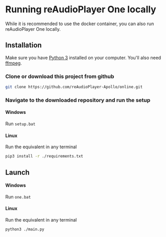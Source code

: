 # Running reAudioPlayer One locally

While it is recommended to use the docker container, you can also run reAudioPlayer One locally.

## Installation

Make sure you have [Python 3](https://www.python.org/downloads/) installed on your computer.
You'll also need [ffmpeg](https://ffmpeg.org/download.html).

### Clone or download this project from github
```sh
git clone https://github.com/reAudioPlayer-Apollo/online.git
```

### Navigate to the downloaded repository and run the setup

#### Windows

Run `setup.bat`

#### Linux

Run the equivalent in any terminal
```sh
pip3 install -r ./requirements.txt
```

## Launch

#### Windows

Run `one.bat`

#### Linux

Run the equivalent in any terminal
```sh
python3 ./main.py
```
